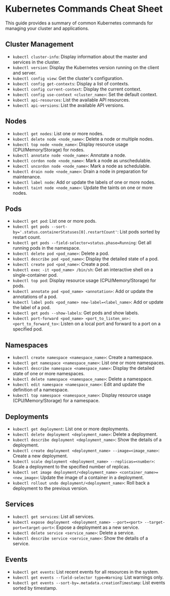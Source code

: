 # Kubernetes Commands Cheat Sheet

This guide provides a summary of common Kubernetes commands for managing your cluster and applications.

## Cluster Management

- `kubectl cluster-info`: Display information about the master and services in the cluster.
- `kubectl version`: Display the Kubernetes version running on the client and server.
- `kubectl config view`: Get the cluster's configuration.
- `kubectl config get-contexts`: Display a list of contexts.
- `kubectl config current-context`: Display the current context.
- `kubectl config use-context <cluster_name>`: Set the default context.
- `kubectl api-resources`: List the available API resources.
- `kubectl api-versions`: List the available API versions.

## Nodes

- `kubectl get nodes`: List one or more nodes.
- `kubectl delete node <node_name>`: Delete a node or multiple nodes.
- `kubectl top node <node_name>`: Display resource usage (CPU/Memory/Storage) for nodes.
- `kubectl annotate node <node_name>`: Annotate a node.
- `kubectl cordon node <node_name>`: Mark a node as unschedulable.
- `kubectl uncordon node <node_name>`: Mark a node as schedulable.
- `kubectl drain node <node_name>`: Drain a node in preparation for maintenance.
- `kubectl label node`: Add or update the labels of one or more nodes.
- `kubectl taint node <node_name>`: Update the taints on one or more nodes.

## Pods

- `kubectl get pod`: List one or more pods.
- `kubectl get pods --sort-by='.status.containerStatuses[0].restartCount'`: List pods sorted by restart count.
- `kubectl get pods --field-selector=status.phase=Running`: Get all running pods in the namespace.
- `kubectl delete pod <pod_name>`: Delete a pod.
- `kubectl describe pod <pod_name>`: Display the detailed state of a pod.
- `kubectl create pod <pod_name>`: Create a pod.
- `kubectl exec -it <pod_name> /bin/sh`: Get an interactive shell on a single-container pod.
- `kubectl top pod`: Display resource usage (CPU/Memory/Storage) for pods.
- `kubectl annotate pod <pod_name> <annotation>`: Add or update the annotations of a pod.
- `kubectl label pods <pod_name> new-label=<label_name>`: Add or update the label of a pod.
- `kubectl get pods --show-labels`: Get pods and show labels.
- `kubectl port-forward <pod_name> <port_to_listen_on>:<port_to_forward_to>`: Listen on a local port and forward to a port on a specified pod.

## Namespaces

- `kubectl create namespace <namespace_name>`: Create a namespace.
- `kubectl get namespace <namespace_name>`: List one or more namespaces.
- `kubectl describe namespace <namespace_name>`: Display the detailed state of one or more namespaces.
- `kubectl delete namespace <namespace_name>`: Delete a namespace.
- `kubectl edit namespace <namespace_name>`: Edit and update the definition of a namespace.
- `kubectl top namespace <namespace_name>`: Display resource usage (CPU/Memory/Storage) for a namespace.

## Deployments

- `kubectl get deployment`: List one or more deployments.
- `kubectl delete deployment <deployment_name>`: Delete a deployment.
- `kubectl describe deployment <deployment_name>`: Show the details of a deployment.
- `kubectl create deployment <deployment_name> --image=<image_name>`: Create a new deployment.
- `kubectl scale deployment <deployment_name> --replicas=<number>`: Scale a deployment to the specified number of replicas.
- `kubectl set image deployment/<deployment_name> <container_name>=<new_image>`: Update the image of a container in a deployment.
- `kubectl rollout undo deployment/<deployment_name>`: Roll back a deployment to the previous version.

## Services

- `kubectl get services`: List all services.
- `kubectl expose deployment <deployment_name> --port=<port> --target-port=<target-port>`: Expose a deployment as a new service.
- `kubectl delete service <service_name>`: Delete a service.
- `kubectl describe service <service_name>`: Show the details of a service.

## Events

- `kubectl get events`: List recent events for all resources in the system.
- `kubectl get events --field-selector type=Warning`: List warnings only.
- `kubectl get events --sort-by=.metadata.creationTimestamp`: List events sorted by timestamp.